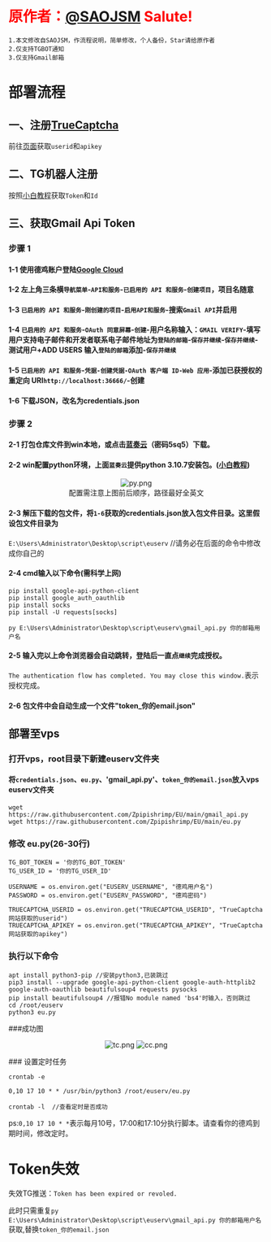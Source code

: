 # <font color=Red>原作者：[@SAOJSM](https://github.com/SAOJSM/EU_CHICK_EXTEND_CHT)  Salute!</font>
  	1.本文修改自SAOJSM，作流程说明，简单修改，个人备份，Star请给原作者
  	2.仅支持TGBOT通知
  	3.仅支持Gmail邮箱

# 部署流程

## 一、注册[TrueCaptcha](https://truecaptcha.org/)
前往[页面](https://truecaptcha.org/profile.html)获取`userid`和`apikey`

## 二、TG机器人注册
按照[小白教程](https://www.haianet.cn/334.html)获取`Token`和`Id`

## 三、获取Gmail Api Token
### 步骤 1
#### 1-1 使用德鸡账户登陆[Google Cloud](https://console.cloud.google.com/)
#### 1-2 左上角三条横`导航菜单`-`API和服务`-`已启用的 API 和服务`-`创建项目`，项目名随意
#### 1-3 `已启用的 API 和服务`-`刚创建的项目`-`启用API和服务`-搜索`Gmail API`并启用
#### 1-4 `已启用的 API 和服务`-`OAuth 同意屏幕`-`创建`-用户名称输入：`GMAIL VERIFY`-填写用户支持电子邮件和开发者联系电子邮件地址为`登陆的邮箱`-`保存并继续`-`保存并继续`-测试用户+ADD USERS 输入`登陆的邮箱`添加-`保存并继续`
#### 1-5 `已启用的 API 和服务`-`凭据-创建凭据-OAuth 客户端 ID-Web 应用`-添加已获授权的重定向 URI`http://localhost:36666/`-创建
#### 1-6 下载JSON，改名为credentials.json

### 步骤 2
#### 2-1 打包仓库文件到win本地，或点击[蓝奏云](https://wwk.lanzoul.com/b01k3s80b)（密码5sq5）下载。
#### 2-2 win配置python环境，上面`蓝奏云`提供python 3.10.7安装包。([小白教程](https://blog.csdn.net/weixin_43831559/article/details/121911854))
<center>

![py.png](https://s2.loli.net/2022/11/12/PmqVFTIkibHUzhZ.png)<br>
配置需注意上图前后顺序，路径最好全英文
</center>

#### 2-3 解压下载的包文件，将`1-6`获取的credentials.json放入包文件目录。这里假设包文件目录为
`E:\Users\Administrator\Desktop\script\euserv`  //请务必在后面的命令中修改成你自己的
#### 2-4 cmd输入以下命令(需科学上网)
```
pip install google-api-python-client
pip install google_auth_oauthlib
pip install socks
pip install -U requests[socks]
```
```
py E:\Users\Administrator\Desktop\script\euserv\gmail_api.py 你的邮箱用户名
```
#### 2-5 输入完以上命令浏览器会自动跳转，登陆后一直点`继续`完成授权。
`The authentication flow has completed. You may close this window.`表示授权完成。
#### 2-6 包文件中会自动生成一个文件"token_你的email.json"

## 部署至vps
### 打开vps，root目录下新建euserv文件夹
#### 将`credentials.json`、`eu.py`、'gmail_api.py'、`token_你的email.json`放入vps euserv文件夹
```
wget https://raw.githubusercontent.com/Zpipishrimp/EU/main/gmail_api.py
wget https://raw.githubusercontent.com/Zpipishrimp/EU/main/eu.py
```

### 修改 eu.py(26-30行)
```
TG_BOT_TOKEN = '你的TG_BOT_TOKEN'
TG_USER_ID = '你的TG_USER_ID'

USERNAME = os.environ.get("EUSERV_USERNAME", "德鸡用户名")  
PASSWORD = os.environ.get("EUSERV_PASSWORD", "德鸡密码") 

TRUECAPTCHA_USERID = os.environ.get("TRUECAPTCHA_USERID", "TrueCaptcha网站获取的userid")
TRUECAPTCHA_APIKEY = os.environ.get("TRUECAPTCHA_APIKEY", "TrueCaptcha网站获取的apikey")
```
### 执行以下命令
```
apt install python3-pip //安装python3,已装跳过
pip3 install --upgrade google-api-python-client google-auth-httplib2 google-auth-oauthlib beautifulsoup4 requests pysocks
pip install beautifulsoup4 //报错No module named 'bs4'时输入，否则跳过
cd /root/euserv
python3 eu.py
```
###成功图
<center>

![tc.png](https://s2.loli.net/2022/11/13/7vZgEBMUAzbSJea.png)
![cc.png](https://s2.loli.net/2022/11/13/aEdLKjcS5C7bpZf.png)
</center>
### 设置定时任务

```
crontab -e 

0,10 17 10 * * /usr/bin/python3 /root/euserv/eu.py

crontab -l  //查看定时是否成功
```
ps:`0,10 17 10 * *`表示每月10号，17:00和17:10分执行脚本。请查看你的德鸡到期时间，修改定时。

# Token失效
失效TG推送：`Token has been expired or revoled.`

此时只需重复`py E:\Users\Administrator\Desktop\script\euserv\gmail_api.py 你的邮箱用户名`获取,替换`token_你的email.json`
